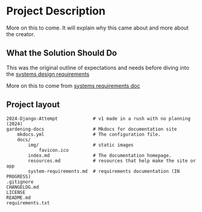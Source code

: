 # Project Description

More on this to come. It will explain why this came about and more about the creator.

## What the Solution Should Do

This was the original outline of expectations and needs before diving into the [systems design requirements](system-requirements.md)

More on this to come from [systems requirements doc](system-requirements.md)

## Project layout

    2024-Django-Attempt             # v1 made in a rush with no planning (2024)
    gardening-docs                  # Mkdocs for documentation site
        mkdocs.yml                  # The configuration file.
        docs/
            img/                    # static images
                favicon.ico
            index.md                # The documentation homepage.
            resources.md            # resources that help make the site or app
            system-requirements.md  # requirements documentation (IN PROGRESS)
    .gitignore
    CHANGELOG.md
    LICENSE
    README.md
    requirements.txt
